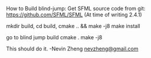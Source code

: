 How to Build blind-jump:
Get SFML source code from git:
https://github.com/SFML/SFML
(At time of writing 2.4.1)

mkdir build, cd build, cmake .. && make -j8
make install

go to blind jump build
cmake .
make -j8

This should do it.
-Nevin Zheng
nevzheng@gmail.com
